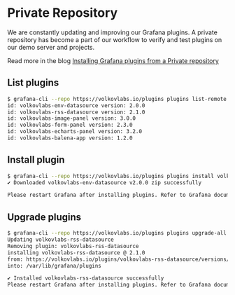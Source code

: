 # Private Repository

We are constantly updating and improving our Grafana plugins. A private repository has become a part of our workflow to verify and test plugins on our demo server and projects.

Read more in the blog [Installing Grafana plugins from a Private repository](https://volkovlabs.com/installing-grafana-plugins-from-a-private-repository-805b54a1add3)

## List plugins

```bash
$ grafana-cli --repo https://volkovlabs.io/plugins plugins list-remote
id: volkovlabs-env-datasource version: 2.0.0
id: volkovlabs-rss-datasource version: 2.1.0
id: volkovlabs-image-panel version: 3.0.0
id: volkovlabs-form-panel version: 2.3.0
id: volkovlabs-echarts-panel version: 3.2.0
id: volkovlabs-balena-app version: 1.2.0
```

## Install plugin

```bash
$ grafana-cli --repo https://volkovlabs.io/plugins plugins install volkovlabs-env-datasource
✔ Downloaded volkovlabs-env-datasource v2.0.0 zip successfully

Please restart Grafana after installing plugins. Refer to Grafana documentation for instructions if necessary.
```

## Upgrade plugins

```bash
$ grafana-cli --repo https://volkovlabs.io/plugins plugins upgrade-all
Updating volkovlabs-rss-datasource
Removing plugin: volkovlabs-rss-datasource
installing volkovlabs-rss-datasource @ 2.1.0
from: https://volkovlabs.io/plugins/volkovlabs-rss-datasource/versions/2.1.0/download
into: /var/lib/grafana/plugins

✔ Installed volkovlabs-rss-datasource successfully
Please restart Grafana after installing plugins. Refer to Grafana documentation for instructions if necessary.
```

